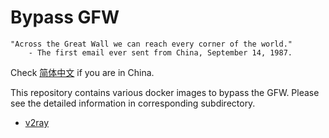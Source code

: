 # Bypass GFW

    "Across the Great Wall we can reach every corner of the world."
        - The first email ever sent from China, September 14, 1987.

Check [简体中文](README-CN.md) if you are in China.

This repository contains various docker images to bypass the GFW. Please see the detailed information in corresponding subdirectory.

- [v2ray](v2ray/README.md)